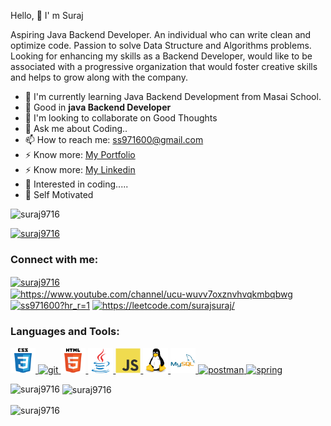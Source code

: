 Hello, 👋 I' m Suraj

Aspiring Java Backend Developer. An individual who can write clean and optimize code. Passion to solve Data Structure and Algorithms problems. Looking for enhancing my skills as a Backend Developer, would like to be associated with a progressive organization that would foster creative skills and helps to grow along with the company.

- 🌱 I'm currently learning Java Backend Development from Masai School.
- 🔭 Good in **java Backend Developer**
- 👯 I'm looking to collaborate on Good Thoughts
- 💬 Ask me about Coding..
- 📫 How to reach me: ss971600@gmail.com
- ⚡ Know more: [My Portfolio](https://suraj9716.github.io/suraj/)
- ⚡ Know more: [My Linkedin](https://www.linkedin.com/in/suraj9716/)
- 👯 Interested in coding.....
- 👯 Self Motivated

<p align="left"> <img src="https://komarev.com/ghpvc/?username=suraj9716&label=Profile%20views&color=0e75b6&style=flat" alt="suraj9716" /> </p>

<p align="left"> <a href="https://github.com/ryo-ma/github-profile-trophy"><img src="https://github-profile-trophy.vercel.app/?username=suraj9716" alt="suraj9716" /></a> </p>

<h3 align="left">Connect with me:</h3>
<p align="left">
<a href="https://linkedin.com/in/suraj9716" target="blank"><img align="center" src="https://raw.githubusercontent.com/rahuldkjain/github-profile-readme-generator/master/src/images/icons/Social/linked-in-alt.svg" alt="suraj9716" height="30" width="40" /></a>
<a href="https://www.youtube.com/c/https://www.youtube.com/channel/ucu-wuvv7oxznvhvqkmbqbwg" target="blank"><img align="center" src="https://raw.githubusercontent.com/rahuldkjain/github-profile-readme-generator/master/src/images/icons/Social/youtube.svg" alt="https://www.youtube.com/channel/ucu-wuvv7oxznvhvqkmbqbwg" height="30" width="40" /></a>
<a href="https://www.hackerrank.com/ss971600?hr_r=1" target="blank"><img align="center" src="https://raw.githubusercontent.com/rahuldkjain/github-profile-readme-generator/master/src/images/icons/Social/hackerrank.svg" alt="ss971600?hr_r=1" height="30" width="40" /></a>
<a href="https://leetcode.com/suraj9716/" target="blank"><img align="center" src="https://raw.githubusercontent.com/rahuldkjain/github-profile-readme-generator/master/src/images/icons/Social/leet-code.svg" alt="https://leetcode.com/surajsuraj/" height="30" width="40" /></a>
</p>

<h3 align="left">Languages and Tools:</h3>
<p align="left"> <a href="https://www.w3schools.com/css/" target="_blank" rel="noreferrer"> <img src="https://raw.githubusercontent.com/devicons/devicon/master/icons/css3/css3-original-wordmark.svg" alt="css3" width="40" height="40"/> </a> <a href="https://git-scm.com/" target="_blank" rel="noreferrer"> <img src="https://www.vectorlogo.zone/logos/git-scm/git-scm-icon.svg" alt="git" width="40" height="40"/> </a> <a href="https://www.w3.org/html/" target="_blank" rel="noreferrer"> <img src="https://raw.githubusercontent.com/devicons/devicon/master/icons/html5/html5-original-wordmark.svg" alt="html5" width="40" height="40"/> </a> <a href="https://www.java.com" target="_blank" rel="noreferrer"> <img src="https://raw.githubusercontent.com/devicons/devicon/master/icons/java/java-original.svg" alt="java" width="40" height="40"/> </a> <a href="https://developer.mozilla.org/en-US/docs/Web/JavaScript" target="_blank" rel="noreferrer"> <img src="https://raw.githubusercontent.com/devicons/devicon/master/icons/javascript/javascript-original.svg" alt="javascript" width="40" height="40"/> </a> <a href="https://www.linux.org/" target="_blank" rel="noreferrer"> <img src="https://raw.githubusercontent.com/devicons/devicon/master/icons/linux/linux-original.svg" alt="linux" width="40" height="40"/> </a> <a href="https://www.mysql.com/" target="_blank" rel="noreferrer"> <img src="https://raw.githubusercontent.com/devicons/devicon/master/icons/mysql/mysql-original-wordmark.svg" alt="mysql" width="40" height="40"/> </a> <a href="https://postman.com" target="_blank" rel="noreferrer"> <img src="https://www.vectorlogo.zone/logos/getpostman/getpostman-icon.svg" alt="postman" width="40" height="40"/> </a> <a href="https://spring.io/" target="_blank" rel="noreferrer"> <img src="https://www.vectorlogo.zone/logos/springio/springio-icon.svg" alt="spring" width="40" height="40"/> </a> </p>

<p><img align="left" src="https://github-readme-stats.vercel.app/api/top-langs?username=suraj9716&show_icons=true&locale=en&layout=compact" alt="suraj9716" /></p>

<p>&nbsp;<img align="center" src="https://github-readme-stats.vercel.app/api?username=suraj9716&show_icons=true&locale=en" alt="suraj9716" /></p>

<p><img align="center" src="https://github-readme-streak-stats.herokuapp.com/?user=suraj9716&" alt="suraj9716" /></p>

